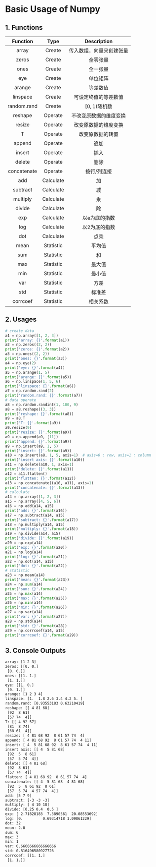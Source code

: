 # Basic Usage of Numpy


## 1. Functions

Function | Type | Description
:-:   | :-:    | :-:
array | Create | 传入数组，向量来创建张量
zeros | Create | 全零张量
ones  | Create | 全一张量
eye   | Create | 单位矩阵
arange | Create | 等差数值
linspace | Create | 可设定终值的等差数值
random.rand | Create | $[0,1)$随机数
reshape | Operate | 不改变原数据的维度变换
resize | Operate | 改变原数据的维度变换
T | Operate | 改变原数据的转置
append | Operate | 追加
insert | Operate | 插入
delete | Operate | 删除
concatenate | Operate | 按行/列连接
add | Calculate | 加
subtract | Calculate | 减
multiply | Calculate | 乘
divide | Calculate | 除
exp | Calculate | 以e为底的指数
log | Calculate | 以2为底的指数
dot | Calculate | 点乘
mean | Statistic | 平均值
sum | Statistic | 和
max | Statistic | 最大值
min | Statistic | 最小值
var | Statistic | 方差
std | Statistic | 标准差
corrcoef | Statistic | 相关系数

## 2. Usages

```python
# create data
a1 = np.array([1, 2, 3])
print('array: {}'.format(a1))
a2 = np.zeros((2, 2))
print('zeros: {}'.format(a2))
a3 = np.ones((2, 2))
print('ones: {}'.format(a3))
a4 = np.eye(2)
print('eye: {}'.format(a4))
a5 = np.arange(1, 5)
print('arange: {}'.format(a5))
a6 = np.linspace(1, 5, 6)
print('linspace: {}'.format(a6))
a7 = np.random.rand(2)
print('random.rand: {}'.format(a7))
# data operate
a8 = np.random.randint(1, 100, 9)
a8 = a8.reshape((3, 3))
print('reshape: {}'.format(a8))
a9 = a8.T
print('T: {}'.format(a9))
a9.resize(9)
print('resize: {}'.format(a9))
a9 = np.append(a9, [11])
print('append: {}'.format(a9))
a9 = np.insert(a9, 1, 5)
print('insert: {}'.format(a9))
a10 = np.insert(a8, 1, 5, axis=1)  # axis=0 : row, axis=1 : column
print('insert axis: {}'.format(a10))
a11 = np.delete(a10, 1, axis=1)
print('delete: {}'.format(a11))
a12 = a11.flatten()
print('flatten: {}'.format(a12))
a13 = np.concatenate((a10, a11), axis=1)
print('concatenate: {}'.format(a13))
# calculate
a14 = np.array([1, 2, 3])
a15 = np.array([4, 5, 6])
a16 = np.add(a14, a15)
print('add: {}'.format(a16))
a17 = np.subtract(a14, a15)
print('subtract: {}'.format(a17))
a18 = np.multiply(a14, a15)
print('multiply: {}'.format(a18))
a19 = np.divide(a14, a15)
print('divide: {}'.format(a19))
a20 = np.exp(a14)
print('exp: {}'.format(a20))
a21 = np.log(a14)
print('log: {}'.format(a21))
a22 = np.dot(a14, a15)
print('dot: {}'.format(a22))
# statistic
a23 = np.mean(a14)
print('mean: {}'.format(a23))
a24 = np.sum(a14)
print('sum: {}'.format(a24))
a25 = np.max(a14)
print('max: {}'.format(a25))
a26 = np.min(a14)
print('min: {}'.format(a26))
a27 = np.var(a14)
print('var: {}'.format(a27))
a28 = np.std(a14)
print('std: {}'.format(a28))
a29 = np.corrcoef(a14, a15)
print('corrcoef: {}'.format(a29))
```

## 3. Console Outputs

```txt
array: [1 2 3]
zeros: [[0. 0.]
 [0. 0.]]
ones: [[1. 1.]
 [1. 1.]]
eye: [[1. 0.]
 [0. 1.]]
arange: [1 2 3 4]
linspace: [1.  1.8 2.6 3.4 4.2 5. ]
random.rand: [0.93553183 0.63210419]
reshape: [[ 4 81 68]
 [92  8 61]
 [57 74  4]]
T: [[ 4 92 57]
 [81  8 74]
 [68 61  4]]
resize: [ 4 81 68 92  8 61 57 74  4]
append: [ 4 81 68 92  8 61 57 74  4 11]
insert: [ 4  5 81 68 92  8 61 57 74  4 11]
insert axis: [[ 4  5 81 68]
 [92  5  8 61]
 [57  5 74  4]]
delete: [[ 4 81 68]
 [92  8 61]
 [57 74  4]]
flatten: [ 4 81 68 92  8 61 57 74  4]
concatenate: [[ 4  5 81 68  4 81 68]
 [92  5  8 61 92  8 61]
 [57  5 74  4 57 74  4]]
add: [5 7 9]
subtract: [-3 -3 -3]
multiply: [ 4 10 18]
divide: [0.25 0.4  0.5 ]
exp: [ 2.71828183  7.3890561  20.08553692]
log: [0.         0.69314718 1.09861229]
dot: 32
mean: 2.0
sum: 6
max: 3
min: 1
var: 0.6666666666666666
std: 0.816496580927726
corrcoef: [[1. 1.]
 [1. 1.]]

```